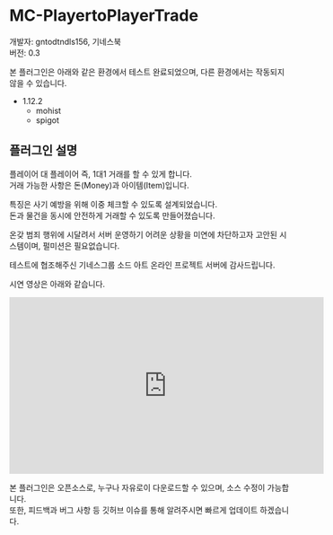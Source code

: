 # MC-PlayertoPlayerTrade

개발자: gntodtndls156, 기네스북  
버전: 0.3

본 플러그인은 아래와 같은 환경에서 테스트 완료되었으며, 다른 환경에서는 작동되지 않을 수 있습니다.

- 1.12.2
    - mohist
    - spigot
    
## 플러그인 설명
플레이어 대 플레이어 즉, 1대1 거래를 할 수 있게 합니다.  
거래 가능한 사항은 돈(Money)과 아이템(Item)입니다.

특징은 사기 예방을 위해 이중 체크할 수 있도록 설계되었습니다.  
돈과 물건을 동시에 안전하게 거래할 수 있도록 만들어졌습니다.

온갖 범죄 행위에 시달려서 서버 운영하기 어려운 상황을 미연에 차단하고자 고안된 시스템이며, 펄미션은 필요없습니다.

테스트에 협조해주신 기네스그룹 소드 아트 온라인 프로젝트 서버에 감사드립니다.

시연 영상은 아래와 같습니다.
<iframe width="560" height="315" src="https://www.youtube.com/embed/XId5P4knvMU" frameborder="0" allow="accelerometer; autoplay; clipboard-write; encrypted-media; gyroscope; picture-in-picture" allowfullscreen></iframe>

본 플러그인은 오픈소스로, 누구나 자유로이 다운로드할 수 있으며, 소스 수정이 가능합니다.  
또한, 피드백과 버그 사항 등 깃허브 이슈를 통해 알려주시면 빠르게 업데이트 하겠습니다.
